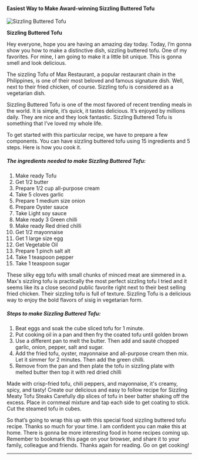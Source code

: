             

#### Easiest Way to Make Award-winning Sizzling Buttered Tofu

![Sizzling Buttered Tofu](https://img-global.cpcdn.com/recipes/1e875a6d09a8da15/751x532cq70/sizzling-buttered-tofu-recipe-main-photo.jpg)

**Sizzling Buttered Tofu**

Hey everyone, hope you are having an amazing day today. Today, I’m gonna show you how to make a distinctive dish, sizzling buttered tofu. One of my favorites. For mine, I am going to make it a little bit unique. This is gonna smell and look delicious.

The sizzling Tofu of Max Restaurant, a popular restaurant chain in the Philippines, is one of their most beloved and famous signature dish. Well, next to their fried chicken, of course. Sizzling tofu is considered as a vegetarian dish.

Sizzling Buttered Tofu is one of the most favored of recent trending meals in the world. It is simple, it’s quick, it tastes delicious. It’s enjoyed by millions daily. They are nice and they look fantastic. Sizzling Buttered Tofu is something that I’ve loved my whole life.

To get started with this particular recipe, we have to prepare a few components. You can have sizzling buttered tofu using 15 ingredients and 5 steps. Here is how you cook it.

##### The ingredients needed to make Sizzling Buttered Tofu:

1.  Make ready Tofu
2.  Get 1/2 butter
3.  Prepare 1/2 cup all-purpose cream
4.  Take 5 cloves garlic
5.  Prepare 1 medium size onion
6.  Prepare Oyster sauce
7.  Take Light soy sauce
8.  Make ready 3 Green chilli
9.  Make ready Red dried chilli
10.  Get 1/2 mayonnaise
11.  Get 1 large size egg
12.  Get Vegetable Oil
13.  Prepare 1 pinch salt alt
14.  Take 1 teaspoon pepper
15.  Take 1 teaspoon sugar

These silky egg tofu with small chunks of minced meat are simmered in a. Max's sizzling tofu is practically the most perfect sizzling tofu I tried and it seems like its a close second public favorite right next to their best selling fried chicken. Their sizzling tofu is full of texture. Sizzling Tofu is a delicious way to enjoy the bold flavors of sisig in vegetarian form.

##### Steps to make Sizzling Buttered Tofu:

1.  Beat eggs and soak the cube sliced tofu for 1 minute.
2.  Put cooking oil in a pan and then fry the coated tofu until golden brown
3.  Use a different pan to melt the butter. Then add and sauté chopped garlic, onion, pepper, salt and sugar.
4.  Add the fried tofu, oyster, mayonnaise and all-purpose cream then mix. Let it simmer for 2 minutes. Then add the green chilli.
5.  Remove from the pan and then plate the tofu in sizzling plate with melted butter then top it with red dried chilli

Made with crisp-fried tofu, chili peppers, and mayonnaise, it's creamy, spicy, and tasty! Create our delicious and easy to follow recipe for Sizzling Meaty Tofu Steaks Carefully dip slices of tofu in beer batter shaking off the excess. Place in cornmeal mixture and tap each side to get coating to stick. Cut the steamed tofu in cubes.

So that’s going to wrap this up with this special food sizzling buttered tofu recipe. Thanks so much for your time. I am confident you can make this at home. There is gonna be more interesting food in home recipes coming up. Remember to bookmark this page on your browser, and share it to your family, colleague and friends. Thanks again for reading. Go on get cooking!

* * *